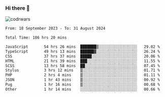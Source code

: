 ### Hi there 👋


![codrwars](https://www.codewars.com/users/rsschool_c9af20f58c35c696/badges/micro) 

<!--START_SECTION:waka-->

```txt
From: 18 September 2023 - To: 31 August 2024

Total Time: 186 hrs 20 mins

JavaScript       54 hrs 26 mins  ███████▒░░░░░░░░░░░░░░░░░   29.02 %
TypeScript       49 hrs 13 mins  ██████▓░░░░░░░░░░░░░░░░░░   26.24 %
CSS              37 hrs 37 mins  █████░░░░░░░░░░░░░░░░░░░░   20.06 %
HTML             21 hrs 39 mins  ███░░░░░░░░░░░░░░░░░░░░░░   11.55 %
SCSS             13 hrs 58 mins  ██░░░░░░░░░░░░░░░░░░░░░░░   07.45 %
Stylus           3 hrs 12 mins   ▒░░░░░░░░░░░░░░░░░░░░░░░░   01.71 %
PHP              2 hrs 4 mins    ▒░░░░░░░░░░░░░░░░░░░░░░░░   01.11 %
JSON             1 hr 43 mins    ▒░░░░░░░░░░░░░░░░░░░░░░░░   00.92 %
Pug              1 hr 16 mins    ▒░░░░░░░░░░░░░░░░░░░░░░░░   00.68 %
Other            1 hr 14 mins    ░░░░░░░░░░░░░░░░░░░░░░░░░   00.66 %
```

<!--END_SECTION:waka-->
